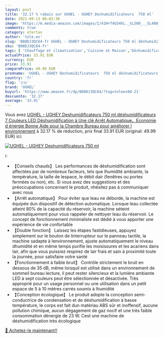 ```yaml
---
layout: post
title: '32.17 % rabais sur UGHEL - UGHEY Deshumidificateurs  750 ml'
date: 2021-09-13 06:03:30
image: 'https://m.media-amazon.com/images/I/41H+T4U34hL._SL500_._SL400_.jpg'
comments: true
category: ofertas
author: 'tole.es'
slug: 'B08DJ3QC64-fr UGHEL - UGHEY Deshumidificateurs 750 ml déshumidificateurs...'
sku: 'B08DJ3QC64-fr'
tags: [ 'Chauffage et climatisation','Cuisine et Maison','Déshumidificateurs','ughel', ]
actualPrice: 33.91 EUR
currency: EUR
price: 33.91
comparePrice: 49.99 EUR
prodname: 'UGHEL - UGHEY Deshumidificateurs  750 ml déshumidificateurs  7 Couleurs LED  Déshumidification à Une clé  Arrêt Automatique，Economie d énergie  Bonne Aide pour la Chambre Bureau pour améliorer l environnement'
country: 'fr'
flag: '🇫🇷'
brand: 'UGHEL'
buyurl: 'https://www.amazon.fr/dp/B08DJ3QC64/?tag=tolees0d-21'
descuento: '32.17'
average: '33.91'
---
```


Vous avez [UGHEL - UGHEY Deshumidificateurs  750 ml déshumidificateurs  7 Couleurs LED  Déshumidification à Une clé  Arrêt Automatique，Economie d énergie  Bonne Aide pour la Chambre Bureau pour améliorer l environnement](https://www.amazon.fr/dp/B08DJ3QC64/?tag=tolees0d-21)  à  32.17 % de réduction, prix final  33.91 EUR (original: 49.99 EUR) ici:

[![UGHEL - UGHEY Deshumidificateurs  750 ml](https://m.media-amazon.com/images/I/41H+T4U34hL._SL500_._SL400_.jpg)](https://www.amazon.fr/dp/B08DJ3QC64/?tag=tolees0d-21)

ℹ️:

- 【Conseils chauds】 Les performances de déshumidification sont affectées par de nombreux facteurs, tels que lhumidité ambiante, la température, la taille de lespace, le débit dair (fenêtres ou portes fermées ou non), etc. Si vous avez des suggestions et des préoccupations concernant le produit, nhésitez pas à communiquer avec nous
- 【Arrêt automatique】 Pour éviter que leau ne déborde, la machine est équipée dun dispositif de détection automatique. Lorsque leau collectée atteint 80% de la capacité du réservoir, la machine séteint automatiquement pour vous rappeler de nettoyer leau du réservoir. Le concept de fonctionnement minimaliste est dédié à vous apporter une expérience de vie confortable
- 【Double fonction】 Laissez les étapes fastidieuses, appuyez simplement sur le bouton de linterrupteur sur le panneau tactile, la machine sadapte à lenvironnement, ajuste automatiquement le niveau dhumidité et en même temps purifie les moisissures et les acariens dans lair, afin que vous puissiez respirez de lair frais et sain à proximité toute la journée, pour satisfaire votre santé
- 【Fonctionnement à faible bruit】 Contrôle strictement le bruit en dessous de 35 dB, même lorsquil est utilisé dans un environnement de sommeil bureau lecture, il peut rester silencieux et la lumière ambiante LED à sept couleurs peut être sélectionnée et désactivée. Très approprié pour un usage personnel ou une utilisation dans un petit espace de 5 à 10 mètres carrés soumis à lhumidité
- 【Conception écologique】 Le produit adopte la conception semi-conductrice de condensation et de déshumidification à basse température, le corps est fait dun matériau ABS sûr et inoffensif, aucune pollution chimique, aucun dégagement de gaz nocif et une très faible consommation dénergie de 23 W. Cest une machine de déshumidification très écologique

[🛒 Achetez-le maintenant!!](https://www.amazon.fr/dp/B08DJ3QC64/?tag=tolees0d-21)

